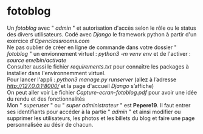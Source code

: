 # fotoblog
Un <i>fotoblog</i> avec  " <i>admin</i> " et autorisation d'accès selon le rôle ou le status des divers utilisateurs.  Codé avec <i>Django</i> le framework python à partir d'un exercice d'<i>Openclassrooms.com</i> 
<br>
Ne pas oublier de créer en ligne de commande dans votre dossier " <i>fotoblog</i> " un envionnement virtuel : <i>python3 -m venv env</i> et de l'activer :  <i>source env/bin/activate</i>
<br>
Consulter aussi  le fichier <i>requirements.txt</i> pour connaître les packages à installer dans l'environnemment virtuel.
<br>
Pour lancer l'appli : <i>python3 manage.py runserver</i> (allez à l’adresse <i>http://127.0.0.1:8000/</i>  et la page d'accueil  <i>Django</i>  s’affiche)
<br>
On peut aller voir Le fichier <i>Capture-ecran-fotoblog.pdf</i> pour avoir une idée du rendu et des fonctionnalités
<br>
Mon " <i>superuser</i> " ou " <i>super administrateur</i> " est <b>Pepere19</b>. Il faut entrer ses identifiants pour accéder à la partie " <i>admin</i> " et ainsi modifier ou supprimer les utilisateurs, les photos et les billets du blog et faire une page personnalisée au désir de chacun.

